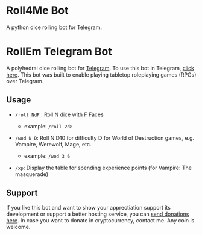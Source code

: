 Roll4Me Bot
===========

A python dice rolling bot for Telegram.

# RollEm Telegram Bot
A polyhedral dice rolling bot for [Telegram](https://telegram.org). To use this bot in Telegram, [click here](https://telegram.me/Roll4Me_bot). This bot was built to enable playing tabletop roleplaying games (RPGs) over Telegram.

## Usage
 * `/roll NdF` : Roll N dice with F Faces
    * example: `/roll 2d8`
    
 * `/wod N D`: Roll N D10 for difficulty D for World of Destruction games, e.g. Vampire, Werewolf, Mage, etc.  
    * example: `/wod 3 6`

 * `/xp`: Display the table for spending experience points (for Vampire: The masquerade)



## Support

If you like this bot and want to show your apprectiation support its development or support a better hosting service, you can [send donations here](https://www.paypal.me/vcaldas). In case you want to donate in cryptocurrency, contact me. Any coin is welcome.
